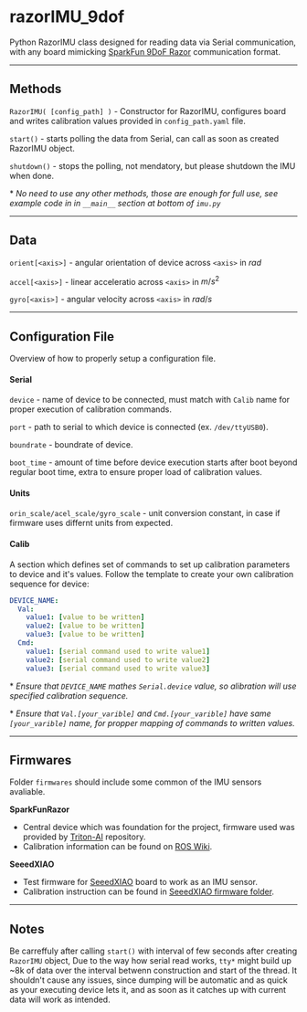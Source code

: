 # razorIMU_9dof

Python RazorIMU class designed for reading data via Serial communication, with any board mimicking [SparkFun 9DoF Razor](https://learn.sparkfun.com/tutorials/9dof-razor-imu-m0-hookup-guide/all) communication format.

---

## Methods
`RazorIMU( [config_path] )` - Constructor for RazorIMU, configures board and writes calibration values provided in `config_path.yaml` file.

`start()` - starts polling the data from Serial, can call as soon as created RazorIMU object.

`shutdown()` - stops the polling, not mendatory, but please shutdown the IMU when done. 

\* *No need to use any other methods, those are enough for full use, see example code in in `__main__` section at bottom of `imu.py`*

---

## Data
`orient[<axis>]` - angular orientation of device across `<axis>` in $rad$

`accel[<axis>]` - linear acceleratio across `<axis>` in $m/s^2$

`gyro[<axis>]` - angular velocity across `<axis>` in $rad/s$

---

## Configuration File
Overview of how to properly setup a configuration file.

#### Serial
`device` - name of device to be connected, must match with `Calib` name for proper execution of calibration commands.

`port` - path to serial to which device is connected (ex. `/dev/ttyUSB0`).

`boundrate` - boundrate of device.

`boot_time` - amount of time before device execution starts after boot beyond regular boot time, extra to ensure proper load of calibration values.

#### Units
`orin_scale/acel_scale/gyro_scale` - unit conversion constant, in case if firmware uses differnt units from expected.

#### Calib
A section which defines set of commands to set up calibration parameters to device and it's values.
Follow the template to create your own calibration sequence for device:

```yaml
DEVICE_NAME:
  Val:
    value1: [value to be written]
    value2: [value to be written]
    value3: [value to be written]
  Cmd:
    value1: [serial command used to write value1]
    value2: [serial command used to write value2]
    value3: [serial command used to write value3]

```

\* *Ensure that `DEVICE_NAME` mathes `Serial.device` value, so alibration will use specified calibration sequence.*


\* *Ensure that `Val.[your_varible]` and `Cmd.[your_varible]` have same `[your_varible]` name, for propper mapping of commands to written values.*

---

## Firmwares
Folder `firmwares` should include some common of the IMU sensors avaliable.

**SparkFunRazor**
- Central device which was foundation for the project, firmware used was provided by [Triton-AI](https://github.com/Triton-AI/razor_imu_9dof/tree/Artemis-Log/Razor_AHRS) repository.
- Calibration information can be found on [ROS Wiki](http://wiki.ros.org/razor_imu_9dof).

**SeeedXIAO**
- Test firmware for [SeeedXIAO](https://www.seeedstudio.com/xiao-series-page) board to work as an IMU sensor.
- Calibration instruction can be found in [SeeedXIAO firmware folder](firmwares/SeedXiaoIMU/how_to_calibrate.md).

---

## Notes
Be carreffuly after calling `start()` with interval of few seconds after creating `RazorIMU` object, Due to the way how serial read works, `tty*` might build up ~8k of data over the interval betwenn construction and start of the thread.
It shouldn't cause any issues, since dumping will be automatic and as quick as your executing device lets it, and as soon as it catches up with current data will work as intended. 
